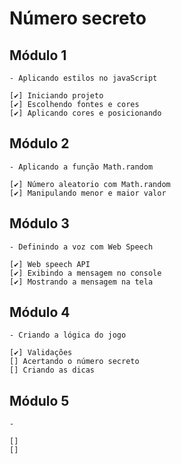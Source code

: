 # Número secreto

## Módulo 1

    - Aplicando estilos no javaScript

    [✔️] Iniciando projeto
    [✔️] Escolhendo fontes e cores
    [✔️] Aplicando cores e posicionando

## Módulo 2

    - Aplicando a função Math.random

    [✔️] Número aleatorio com Math.random
    [✔️] Manipulando menor e maior valor

## Módulo 3

    - Definindo a voz com Web Speech

    [✔️] Web speech API
    [✔️] Exibindo a mensagem no console
    [✔️] Mostrando a mensagem na tela 

## Módulo 4

    - Criando a lógica do jogo

    [✔️] Validações 
    [] Acertando o número secreto
    [] Criando as dicas

## Módulo 5

    -

    []
    []
